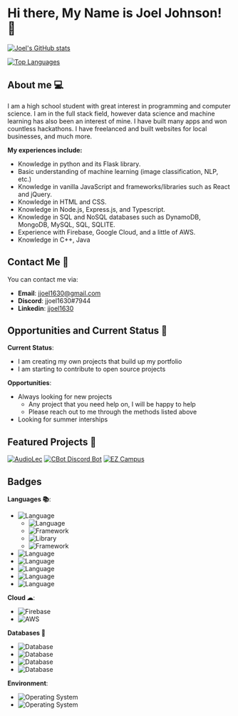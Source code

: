 # Hi there, My Name is Joel Johnson! 👋

<!--
**jjoel1630/jjoel1630** is a ✨ _special_ ✨ repository because its `README.md` (this file) appears on your GitHub profile.

Here are some ideas to get you started:

- 🔭 I’m currently working on ...
- 🌱 I’m currently learning ...
- 👯 I’m looking to collaborate on ...
- 🤔 I’m looking for help with ...
- 💬 Ask me about ...
- 📫 How to reach me: ...
- 😄 Pronouns: ...
- ⚡ Fun fact: ...
-->

[![Joel's GitHub stats](https://github-readme-stats.vercel.app/api?username=jjoel1630&theme=material-palenight&show_icons=true)](https://github.com/anuraghazra/github-readme-stats)

[![Top Languages](https://github-readme-stats.vercel.app/api/top-langs/?username=jjoel1630&theme=material-palenight&show_icons=true)](https://github.com/anuraghazra/github-readme-stats)

## About me 💻

I am a high school student with great interest in programming and computer science. I am in the full stack field, however data science and machine learning has also been an interest of mine. I have built many apps and won countless hackathons. I have freelanced and built websites for local businesses, and much more.

**My experiences include:**
- Knowledge in python and its Flask library.
- Basic understanding of machine learning (image classification, NLP, etc.)
- Knowledge in vanilla JavaScript and frameworks/libraries such as React and jQuery.
- Knowledge in HTML and CSS.
- Knowledge in Node.js, Express.js, and Typescript.
- Knowledge in SQL and NoSQL databases such as DynamoDB, MongoDB, MySQL, SQL, SQLITE.
- Experience with Firebase, Google Cloud, and a little of AWS.
- Knowledge in C++, Java

## Contact Me 📮
You can contact me via:
- **Email**: jjoel1630@gmail.com
- **Discord**: jjoel1630#7944
- **Linkedin**: [jjoel1630](https://www.linkedin.com/in/jjoel1630/)

## Opportunities and Current Status 📁
**Current Status**:
- I am creating my own projects that build up my portfolio
- I am starting to contribute to open source projects

**Opportunities**:
- Always looking for new projects
  - Any project that you need help on, I will be happy to help
  - Please reach out to me through the methods listed above
- Looking for summer interships

## Featured Projects 🥇
[![AudioLec](https://github-readme-stats.vercel.app/api/pin/?username=aryamankukal&repo=AudioLec&theme=material-palenight&show_icons=true)](https://github.com/anuraghazra/github-readme-stats)
[![CBot Discord Bot](https://github-readme-stats.vercel.app/api/pin/?username=jjoel1630&repo=CBot&theme=material-palenight&show_icons=true)](https://github.com/anuraghazra/github-readme-stats)
[![EZ Campus](https://github-readme-stats.vercel.app/api/pin/?username=jjoel1630&repo=Ez-Campus&theme=material-palenight&show_icons=true)](https://github.com/anuraghazra/github-readme-stats)

## Badges
**Languages 📚**:
- ![Language](https://img.shields.io/badge/Language-JavaScript-blue?style=for-the-badge&logo=JavaScript&logoColor=white)
  - ![Language](https://img.shields.io/badge/Language-TypeScript-blue?style=for-the-badge&logo=TypeScript&logoColor=white)
  - ![Framework](https://img.shields.io/badge/Framework-Nodejs-blue?style=for-the-badge&logo=Javascript&logoColor=white)
  - ![Library](https://img.shields.io/badge/Library-React-blue?style=for-the-badge&logo=React&logoColor=white)
  - ![Framework](https://img.shields.io/badge/Framework-Expressjs-blue?style=for-the-badge&logo=Express&logoColor=white)
- ![Language](https://img.shields.io/badge/Language-HTML-blue?style=for-the-badge&logo=HTML5&logoColor=white)
- ![Language](https://img.shields.io/badge/Language-CSS-blue?style=for-the-badge&logo=CSS3&logoColor=white)
- ![Language](https://img.shields.io/badge/Language-C++-blue?style=for-the-badge&logoColor=white)
- ![Language](https://img.shields.io/badge/Language-Java-blue?style=for-the-badge&logo=Java&logoColor=white)
- ![Language](https://img.shields.io/badge/Language-Python-blue?style=for-the-badge&logo=Python&logoColor=white)

**Cloud ☁**:
- ![Firebase](https://img.shields.io/badge/Cloud%20SDK-Firebase-blue?style=for-the-badge&logo=Firebase&logoColor=white)
- ![AWS](https://img.shields.io/badge/Cloud%20Provider-AWS-blue?style=for-the-badge&logo=Amazon%20AWS&logoColor=white)

**Databases 📄**
- ![Database](https://img.shields.io/badge/Database-MongoDB-blue?style=for-the-badge&logo=MongoDB&logoColor=white)
- ![Database](https://img.shields.io/badge/Database-DynamoDB-blue?style=for-the-badge&logo=Amazon%20DynamoDB&logoColor=white)
- ![Database](http://img.shields.io/badge/Database-MySQL-blue?style=for-the-badge&logo=MySQL&logoColor=white)
- ![Database](https://img.shields.io/badge/Database-SQLITE-blue?style=for-the-badge&logo=SQLite&logoColor=white)

**Environment**:
- ![Operating System](https://img.shields.io/badge/Operating%20System-Ubuntu-blue?style=for-the-badge&logo=Ubuntu&logoColor=white)
- ![Operating System](https://img.shields.io/badge/Operating%20System-Windows-blue?style=for-the-badge&logo=Windows&logoColor=white)

